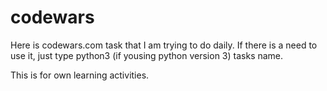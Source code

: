 # codewars

Here is codewars.com task that I am trying to do daily. If there is a need to use it, just type python3 (if yousing python version 3) tasks name.

This is for own learning activities.